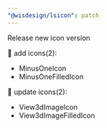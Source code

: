 ```yaml
---
"@wisdesign/lsicon": patch
---
```


Release new icon version

🚀 add icons(2):

  - MinusOneIcon
  - MinusOneFilledIcon

🔄 update icons(2):

  - View3dImageIcon
  - View3dImageFilledIcon

